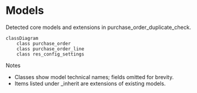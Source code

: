 # Models

Detected core models and extensions in purchase_order_duplicate_check.

```mermaid
classDiagram
    class purchase_order
    class purchase_order_line
    class res_config_settings
```

Notes
- Classes show model technical names; fields omitted for brevity.
- Items listed under _inherit are extensions of existing models.
